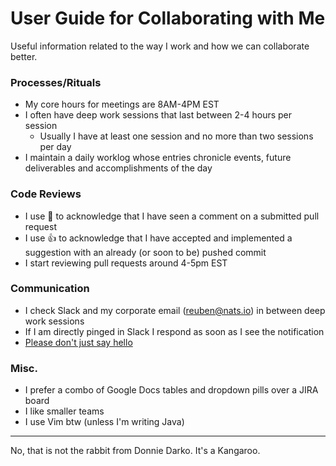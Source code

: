 # User Guide for Collaborating with Me
Useful information related to the way I work and how we can collaborate better.

### Processes/Rituals
- My core hours for meetings are 8AM-4PM EST
- I often have deep work sessions that last between 2-4 hours per session
    - Usually I have at least one session and no more than two sessions per day
- I maintain a daily worklog whose entries chronicle events, future deliverables and accomplishments of the day

### Code Reviews
- I use 👀 to acknowledge that I have seen a comment on a submitted pull request
- I use 👍 to acknowledge that I have accepted and implemented a suggestion with an already (or soon to be) pushed commit
- I start reviewing pull requests around 4-5pm EST

### Communication
- I check Slack and my corporate email (reuben@nats.io) in between deep work sessions
- If I am directly pinged in Slack I respond as soon as I see the notification
- [Please don't just say hello](https://no-hello.com)

### Misc.
- I prefer a combo of Google Docs tables and dropdown pills over a JIRA board
- I like smaller teams
- I use Vim btw (unless I'm writing Java)

---
No, that is not the rabbit from Donnie Darko. It's a Kangaroo.
